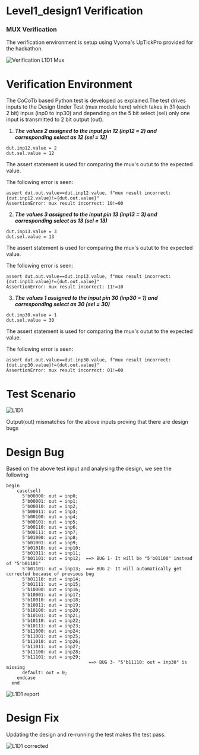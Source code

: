 # Level1_design1 Verification
### MUX Verification

The verification environment is setup using Vyoma's UpTickPro provided for the hackathon.

![Verification L1D1 Mux](https://user-images.githubusercontent.com/55652905/180143753-509b5dc2-b6a0-4643-be51-438925c8e7fc.JPG)

# Verification Environment

The CoCoTb based Python test is developed as explained.The test drives inputs to the Design Under Test (mux module here) which takes in 31 (each 2 bit) inpus (inp0 to inp30) and depending on the 5 bit select (sel) only one input is transmitted to 2 bit output (out).

1. ___The values 2 assigned to the input pin 12 (inp12 = 2) and corresponding select as 12 (sel = 12)___

```
dut.inp12.value = 2
dut.sel.value = 12
```
The assert statement is used for comparing the mux's outut to the expected value.

The following error is seen:
```
assert dut.out.value==dut.inp12.value, f"mux result incorrect: {dut.inp12.value}!={dut.out.value}"
AssertionError: mux result incorrect: 10!=00
```
2. ___The values 3 assigned to the input pin 13 (inp13 = 3) and corresponding select as 13 (sel = 13)___

```
dut.inp13.value = 3
dut.sel.value = 13
```
The assert statement is used for comparing the mux's outut to the expected value.

The following error is seen:
```
assert dut.out.value==dut.inp13.value, f"mux result incorrect: {dut.inp13.value}!={dut.out.value}"
AssertionError: mux result incorrect: 11!=10
```
3. ___The values 1 assigned to the input pin 30 (inp30 = 1) and corresponding select as 30 (sel = 30)___

```
dut.inp30.value = 1
dut.sel.value = 30
```
The assert statement is used for comparing the mux's outut to the expected value.

The following error is seen:
```
assert dut.out.value==dut.inp30.value, f"mux result incorrect: {dut.inp30.value}!={dut.out.value}"
AssertionError: mux result incorrect: 01!=00
```

# Test Scenario

![L1D1](https://user-images.githubusercontent.com/55652905/180151639-ea6c7df7-a287-4044-b892-a45cc06e2ec5.JPG)

Output(out) mismatches for the above inputs proving that there are design bugs

# Design Bug

Based on the above test input and analysing the design, we see the following


```
begin
    case(sel)
      5'b00000: out = inp0;  
      5'b00001: out = inp1;  
      5'b00010: out = inp2;  
      5'b00011: out = inp3;  
      5'b00100: out = inp4;  
      5'b00101: out = inp5;  
      5'b00110: out = inp6;  
      5'b00111: out = inp7;  
      5'b01000: out = inp8;  
      5'b01001: out = inp9;  
      5'b01010: out = inp10;
      5'b01011: out = inp11;
      5'b01101: out = inp12;  ==> BUG 1- It will be "5'b01100" instead of "5'b01101"
      5'b01101: out = inp13;  ==> BUG 2- It will automatically get corrected because of previous bug 
      5'b01110: out = inp14;
      5'b01111: out = inp15;
      5'b10000: out = inp16;
      5'b10001: out = inp17;
      5'b10010: out = inp18;
      5'b10011: out = inp19;
      5'b10100: out = inp20;
      5'b10101: out = inp21;
      5'b10110: out = inp22;
      5'b10111: out = inp23;
      5'b11000: out = inp24;
      5'b11001: out = inp25;
      5'b11010: out = inp26;
      5'b11011: out = inp27;
      5'b11100: out = inp28;
      5'b11101: out = inp29;
                               ==> BUG 3- "5'b11110: out = inp30" is missing
      default: out = 0;
    endcase
  end
```

![L1D1 report](https://user-images.githubusercontent.com/55652905/180153540-0e6039e0-f645-40ae-9932-ec925d52d4c1.JPG)




# Design Fix

Updating the design and re-running the test makes the test pass.

![L1D1 corrected](https://user-images.githubusercontent.com/55652905/180154479-d5b3e80b-1926-4ba6-8647-e9b934147b34.JPG)






               



